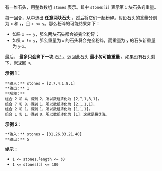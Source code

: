 有一堆石头，用整数数组 `stones` 表示。其中 `stones[i]` 表示第 `i` 块石头的重量。

每一回合，从中选出 **任意两块石头** ，然后将它们一起粉碎。假设石头的重量分别为 `x` 和 `y`，且 `x <= y`。那么粉碎的可能结果如下：

  * 如果 `x == y`，那么两块石头都会被完全粉碎；
  * 如果 `x != y`，那么重量为 `x` 的石头将会完全粉碎，而重量为 `y` 的石头新重量为 `y-x`。

最后， **最多只会剩下一块** 石头。返回此石头 **最小的可能重量** 。如果没有石头剩下，就返回 `0`。



**示例 1：**

    
    
    **输入：** stones = [2,7,4,1,8,1]
    **输出：** 1
    **解释：**
    组合 2 和 4，得到 2，所以数组转化为 [2,7,1,8,1]，
    组合 7 和 8，得到 1，所以数组转化为 [2,1,1,1]，
    组合 2 和 1，得到 1，所以数组转化为 [1,1,1]，
    组合 1 和 1，得到 0，所以数组转化为 [1]，这就是最优值。
    

**示例 2：**

    
    
    **输入：** stones = [31,26,33,21,40]
    **输出：** 5
    



**提示：**

  * `1 <= stones.length <= 30`
  * `1 <= stones[i] <= 100`

